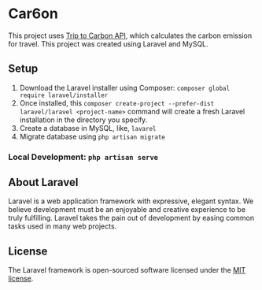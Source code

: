 # Car6on
This project uses <a href="https://triptocarbon.com/">Trip to Carbon API</a>, which calculates the carbon emission for travel. This project was created using Laravel and MySQL.

## Setup
1. Download the Laravel installer using Composer: `composer global require laravel/installer`
2. Once installed, this `composer create-project --prefer-dist laravel/laravel <project-name>` command will create a fresh Laravel installation in the directory you specify.
3. Create a database in MySQL, like, `lavarel`
4. Migrate database using `php artisan migrate`

### Local Development: `php artisan serve`

## About Laravel

Laravel is a web application framework with expressive, elegant syntax. We believe development must be an enjoyable and creative experience to be truly fulfilling. Laravel takes the pain out of development by easing common tasks used in many web projects.

## License

The Laravel framework is open-sourced software licensed under the [MIT license](https://opensource.org/licenses/MIT).
